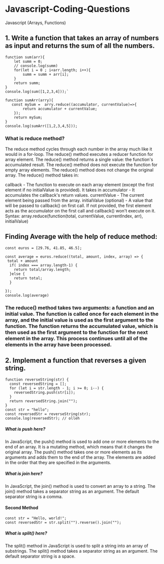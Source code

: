  # Javascript-Coding-Questions
Javascript (Arrays, Functions)
 ## 1. Write a function that takes an array of numbers as input and returns the sum of all the numbers.
```
function sum(arr){
    let summ = 0;
    // console.log(summ)
    for(let i = 0 ; i<arr.length; i++){
        summ = summ + arr[i];
    }
    return summ;
}
console.log(sum([1,2,3,4]));`

function sumArr(arry){
   const mySum =  arry.reduce((accumulator, currentValue)=>{
        return accumulator + currentValue;
    });
    return mySum;
}
console.log(sumArr([1,2,3,4,5]));
```

 ### What is reduce method?
 The reduce method cycles through each number in the array much like it would in a for-loop.
 The reduce() method executes a reducer function for array element.
The reduce() method returns a single value: the function's accumulated result.
The reduce() method does not execute the function for empty array elements.
The reduce() method does not change the original array.
 The reduce() method takes in:

 callback - The function to execute on each array element (except the first element if no initialValue is provided). It takes in
accumulator - It accumulates the callback's return values.
currentValue - The current element being passed from the array.
 initialValue (optional) - A value that will be passed to callback() on first call. If not provided, the first element acts as the accumulator on the first call and callback() won't execute on it.
Syntax: array.reduce(function(total, currentValue, currentIndex, arr), initialValue)

## Finding Average with the help of reduce method:
```
const euros = [29.76, 41.85, 46.5];

const average = euros.reduce((total, amount, index, array) => {
 total + amount
  if( index === array.length-1) { 
    return total/array.length;
  }else { 
    return total;
  }

});
console.log(average)
```
### The reduce() method takes two arguments: a function and an initial value. The function is called once for each element in the array, and the initial value is used as the first argument to the function. The function returns the accumulated value, which is then used as the first argument to the function for the next element in the array. This process continues until all of the elements in the array have been processed.

## 2. Implement a function that reverses a given string.
```
function reverseString(str) {
  const reversedString = [];
  for (let i = str.length - 1; i >= 0; i--) {
    reversedString.push(str[i]);
  }
  return reversedString.join("");
}
const str = "hello";
const reversedStr = reverseString(str);
console.log(reversedStr); // olleh
```
##### What is push here?
In JavaScript, the push() method is used to add one or more elements to the end of an array. It is a mutating method, which means that it changes the original array. The push() method takes one or more elements as its arguments and adds them to the end of the array. The elements are added in the order that they are specified in the arguments.

##### What is join here?

In JavaScript, the join() method is used to convert an array to a string. The join() method takes a separator string as an argument. The default separator string is a comma.

#### Second Method
```
const str = "Hello, world!";
const reversedStr = str.split("").reverse().join("");
```
##### What is split() here?

The split() method in JavaScript is used to split a string into an array of substrings. The split() method takes a separator string as an argument. The default separator string is a space.

